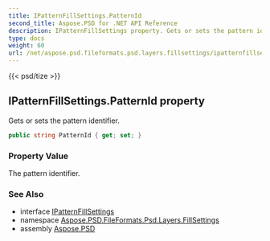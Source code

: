 ```yaml
---
title: IPatternFillSettings.PatternId
second_title: Aspose.PSD for .NET API Reference
description: IPatternFillSettings property. Gets or sets the pattern identifier
type: docs
weight: 60
url: /net/aspose.psd.fileformats.psd.layers.fillsettings/ipatternfillsettings/patternid/
---
```

{{< psd/tize >}}
## IPatternFillSettings.PatternId property

Gets or sets the pattern identifier.

```csharp
public string PatternId { get; set; }
```

### Property Value

The pattern identifier.

### See Also

* interface [IPatternFillSettings](../)
* namespace [Aspose.PSD.FileFormats.Psd.Layers.FillSettings](../../ipatternfillsettings/)
* assembly [Aspose.PSD](../../../)


